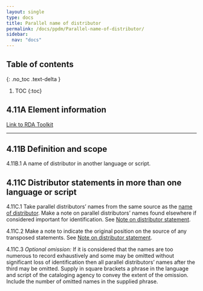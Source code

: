 ```yaml
---
layout: single
type: docs
title: Parallel name of distributor
permalink: /docs/ppdm/Parallel-name-of-distributor/
sidebar:
  nav: "docs"
---
```



## Table of contents
{: .no_toc .text-delta }

1. TOC
{:toc}

## 4.11A Element information

[Link to RDA Toolkit](https://beta.rdatoolkit.org/Content/Index?externalId=en-US_ala-fe253018-c149-3a20-9fdb-c9c17faa0ac0)

---

## 4.11B Definition and scope

<a name="4.11B.1">4.11B.1</a> A name of distributor in another language or script.

## 4.11C Distributor statements in more than one language or script

<a name="4.11C.1">4.11C.1</a> Take parallel distributors’ names from the same source as the [name of distributor](.../docs/PPDM/Name-of-distributor). Make a note on parallel distributors’ names found elsewhere if considered important for identification. See [Note on distributor statement](.../docs/PPDM/Note-on-distributor-statement).

<a name="4.11C.2">4.11C.2</a> Make a note to indicate the original position on the source of any transposed statements. See [Note on distributor statement](.../docs/PPDM/Note-on-distributor-statement). 

<a name="4.11C.3">4.11C.3</a> *Optional omission:* If it is considered that the names are too numerous to record exhaustively and some may be omitted without significant loss of identification then all parallel distributors’ names after the third may be omitted. Supply in square brackets a phrase in the language and script of the cataloging agency to convey the extent of the omission. Include the number of omitted names in the supplied phrase.

